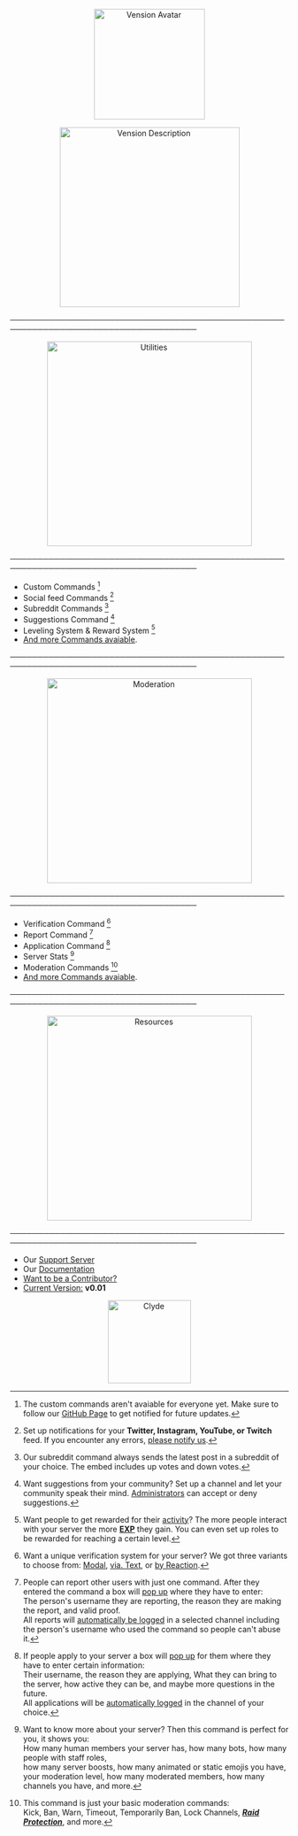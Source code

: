 <p align="center">
    <img width="200" src="https://cdn.discordapp.com/attachments/1033407106725970014/1037755050686169118/imageedit_1_9874212136.png" alt="Vension Avatar">
</p>
<p align="center">
    <img width="325" src="https://cdn.discordapp.com/attachments/1033407106725970014/1037775499235176498/imageedit_3_3533292139.png" alt="Vension Description">
</p>

────────────────────────────────────────────────────────────────────────────────────

<p align="center">
    <img width="370" src="https://cdn.discordapp.com/attachments/1033407106725970014/1037822475796500510/imageedit_19_8489709940.png" alt="Utilities">
</p>

────────────────────────────────────────────────────────────────────────────────────

- Custom Commands [^1]
- Social feed Commands [^2]
- Subreddit Commands [^3]
- Suggestions Command [^4]
- Leveling System & Reward System [^5]
- [And more Commands avaiable](https://discord.gg/r2XgZRFnpv).

────────────────────────────────────────────────────────────────────────────────────

<p align="center">
    <img width="370" src="https://cdn.discordapp.com/attachments/1033407106725970014/1037822236637278329/imageedit_15_4223666246.png" alt="Moderation">
</p>

────────────────────────────────────────────────────────────────────────────────────

- Verification Command [^6]
- Report Command [^7]
- Application Command [^8]
- Server Stats [^9]
- Moderation Commands [^10]
- [And more Commands avaiable](https://discord.gg/r2XgZRFnpv).

────────────────────────────────────────────────────────────────────────────────────

<p align="center">
    <img width="370" src="https://cdn.discordapp.com/attachments/1033407106725970014/1037822236096200824/imageedit_17_6299572159.png" alt="Resources">
</p>

────────────────────────────────────────────────────────────────────────────────────

- Our [Support Server](https://discord.gg/r2XgZRFnpv)
- Our [Documentation](https://discord.gg/r2XgZRFnpv)
- [Want to be a Contributor?](https://discord.gg/r2XgZRFnpv)
- [Current Version:](https://discord.gg/r2XgZRFnpv) **v0.01**

<p align="center">
    <img width="150" src="https://cdn.discordapp.com/attachments/1033407106725970014/1037821889684459622/754108811354046554.gif" alt="Clyde">
</p>

[^1]: The custom commands aren't avaiable for everyone yet. Make sure to follow our [GitHub Page](https://github.com/Vension-Utilities) to get notified for future updates.
[^2]: Set up notifications for your **Twitter, Instagram, YouTube, or Twitch** feed. If you encounter any errors, [please notify us](https://discord.gg/r2XgZRFnpv).
[^3]: Our subreddit command always sends the latest post in a subreddit of your choice. The embed includes up votes and down votes.
[^4]: Want suggestions from your community? Set up a channel and let your community speak their mind. [Administrators](https://discord.gg/r2XgZRFnpv) can accept or deny suggestions.
[^5]: Want people to get rewarded for their [activity](https://discord.gg/r2XgZRFnpv)? The more people interact with your server the more [**EXP**](https://discord.gg/r2XgZRFnpv) they gain. You can even set up roles to be rewarded for reaching a certain level.
[^6]: Want a unique verification system for your server? We got three variants to choose from: [Modal](https://discord.gg/r2XgZRFnpv), [via. Text](https://discord.gg/r2XgZRFnpv), or [by Reaction](https://discord.gg/r2XgZRFnpv).
[^7]: People can report other users with just one command. After they entered the command a box will [pop up](https://discord.gg/r2XgZRFnpv) where they have to enter:  
    The person's username they are reporting, the reason they are making the report, and valid proof.  
    All reports will [automatically be logged](https://discord.gg/r2XgZRFnpv) in a selected channel including the person's username who used the command so people can't abuse it.
[^8]: If people apply to your server a box will [pop up](https://discord.gg/r2XgZRFnpv) for them where they have to enter certain information:  
    Their username, the reason they are applying, What they can bring to the server, how active they can be, and maybe more questions in the future.  
    All applications will be [automatically logged](https://discord.gg/r2XgZRFnpv) in the channel of your choice.
[^9]: Want to know more about your server? Then this command is perfect for you, it shows you:  
    How many human members your server has, how many bots, how many people with staff roles,  
    how many server boosts, how many animated or static emojis you have,  
    your moderation level, how many moderated members, how many channels you have, and more.
[^10]: This command is just your basic moderation commands:  
    Kick, Ban, Warn, Timeout, Temporarily Ban, Lock Channels, ***[Raid Protection](https://discord.gg/r2XgZRFnpv)***, and more.
